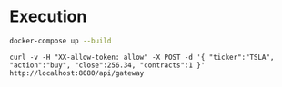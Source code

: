 # Execution

```bash
docker-compose up --build
```

```
curl -v -H "XX-allow-token: allow" -X POST -d '{ "ticker":"TSLA", "action":"buy", "close":256.34, "contracts":1 }' http://localhost:8080/api/gateway
```